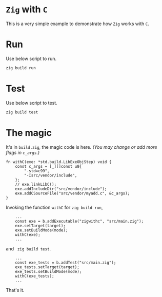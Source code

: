 # `Zig` with `C`
This is a very simple example to demonstrate how `Zig` works with `C`.

# Run
Use below script to run.
```bash
zig build run
```

# Test
Use below script to test.
```bash
zig build test
```

# The magic
It's in `build.zig`, the magic code is here.
*(You may change or add more flags in `c_args`.)*

```zig
fn withC(exe: *std.build.LibExeObjStep) void {
    const c_args = [_][]const u8{
        "-std=c99",
        "-Isrc/vendor/include",
    };
    // exe.linkLibC();
    exe.addIncludeDir("src/vendor/include");
    exe.addCSourceFile("src/vendor/myadd.c", &c_args);
}
```

Invoking the function `withC` for `zig build run`,
```zig
    ...
    const exe = b.addExecutable("zigwithc", "src/main.zig");
    exe.setTarget(target);
    exe.setBuildMode(mode);
    withC(exe);
    ...
```
 and ` zig build test`.
```zig
    ...
    const exe_tests = b.addTest("src/main.zig");
    exe_tests.setTarget(target);
    exe_tests.setBuildMode(mode);
    withC(exe_tests);
    ...
```
That's it.
